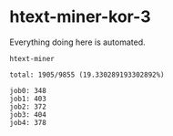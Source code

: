 # htext-miner-kor-3

Everything doing here is automated.

```
htext-miner

total: 1905/9855 (19.330289193302892%)

job0: 348
job1: 403
job2: 372
job3: 404
job4: 378
```